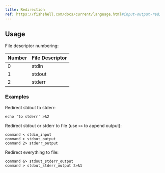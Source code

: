 ```yaml
---
title: Redirection
ref: https://fishshell.com/docs/current/language.html#input-output-redirection
---
```


## Usage

File descriptor numbering:

| Number | File Descriptor |
| --- | --- |
| 0 | stdin |
| 1 | stdout |
| 2 | stderr |

### Examples

Redirect stdout to stderr:

```fish
echo 'to stderr' >&2
```

Redirect stdout or stderr to file (use `>>` to append output):

```fish
command < stdin_input
command > stdout_output
command 2> stderr_output
```

Redirect everything to file:

```fish
command &> stdout_stderr_output
command > stdout_stderr_output 2>&1
```
